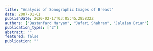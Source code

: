 ```yaml
---
title: "Analysis of Sonographic Images of Breast"
date: 2007-01-01
publishDate: 2020-02-17T03:05:45.285832Z
authors: ["Bastanfard Maryam", "Jafari Shahram", "Jalaian Brian"]
publication_types: ["2"]
abstract: ""
featured: false
publication: ""
---
```


